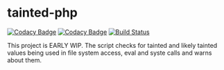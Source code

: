 # tainted-php
[![Codacy Badge](https://api.codacy.com/project/badge/Coverage/2bc44c22e34a458d9b79eb3ea20de4e5)](https://www.codacy.com/app/Idrinth/tainted-php?utm_source=github.com&utm_medium=referral&utm_content=Idrinth/tainted-php&utm_campaign=Badge_Coverage) [![Codacy Badge](https://api.codacy.com/project/badge/Grade/2bc44c22e34a458d9b79eb3ea20de4e5)](https://www.codacy.com/app/Idrinth/tainted-php?utm_source=github.com&amp;utm_medium=referral&amp;utm_content=Idrinth/tainted-php&amp;utm_campaign=Badge_Grade) [![Build Status](https://travis-ci.org/Idrinth/tainted-php.svg?branch=master)](https://travis-ci.org/Idrinth/tainted-php)

This project is EARLY WIP. The script checks for tainted and likely tainted values being used in file system access, eval and syste calls and warns about them.
